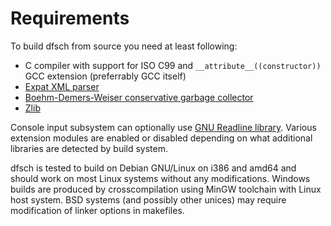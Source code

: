 # Requirements

To build dfsch from source you need at least following:

 * C compiler with support for ISO C99 and
   `__attribute__((constructor))` GCC extension (preferrably GCC itself) 
 * [Expat XML parser](http://expat.sourceforge.net/)
 * [Boehm-Demers-Weiser conservative garbage collector](http://www.hpl.hp.com/personal/Hans_Boehm/gc/)
 * [Zlib](http://zlib.net/)

Console input subsystem can optionally use [GNU Readline
library](http://gnu.org/readline/). Various extension modules are
enabled or disabled depending on what additional libraries are
detected by build system.

dfsch is tested to build on Debian GNU/Linux on i386 and amd64 and
should work on most Linux systems without any modifications. Windows
builds are produced by crosscompilation using MinGW toolchain with
Linux host system. BSD systems (and possibly other unices) may require
modification of linker options in makefiles.